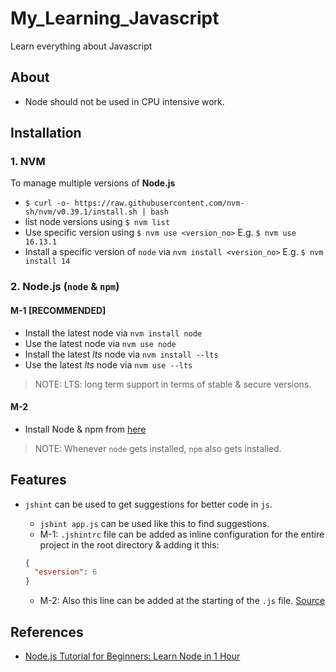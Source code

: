 # My_Learning_Javascript

Learn everything about Javascript

## About

- Node should not be used in CPU intensive work.

## Installation

### 1. NVM

To manage multiple versions of **Node.js**

- `$ curl -o- https://raw.githubusercontent.com/nvm-sh/nvm/v0.39.1/install.sh | bash`
- list node versions using `$ nvm list`
- Use specific version using `$ nvm use <version_no>` E.g. `$ nvm use 16.13.1`
- Install a specific version of `node` via `nvm install <version_no>` E.g. `$ nvm install 14`

### 2. Node.js (`node` & `npm`)

#### M-1 [RECOMMENDED]

- Install the latest node via `nvm install node`
- Use the latest node via `nvm use node`
- Install the latest _lts_ node via `nvm install --lts`
- Use the latest _lts_ node via `nvm use --lts`

> NOTE: LTS: long term support in terms of stable & secure versions.

#### M-2

- Install Node & npm from [here](https://nodejs.org/en/download/)

> NOTE: Whenever `node` gets installed, `npm` also gets installed.

## Features

- `jshint` can be used to get suggestions for better code in `js`.

  - `jshint app.js` can be used like this to find suggestions.
  - M-1: `.jshintrc` file can be added as inline configuration for the entire project in the root directory & adding it this:

  ```json
  {
    "esversion": 6
  }
  ```

  - M-2: Also this line can be added at the starting of the `.js` file. [Source](https://stackoverflow.com/a/35365041/6774636)

## References

- [Node.js Tutorial for Beginners: Learn Node in 1 Hour](https://youtu.be/TlB_eWDSMt4)
